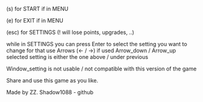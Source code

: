 (s) for START if in MENU

(e) for EXIT if in MENU

(esc) for SETTINGS (! will lose points, upgrades, ..)

while in SETTINGS
	you can press Enter to select the setting you want to change
         for that use Arrows (<- / ->)
	  if used Arrow_down / Arrow_up selected setting is either the one above / under previous

Window_setting is not usable / not compatible with this version of the game

Share and use this game as you like.

Made by ZZ.
Shadow1088 - github


